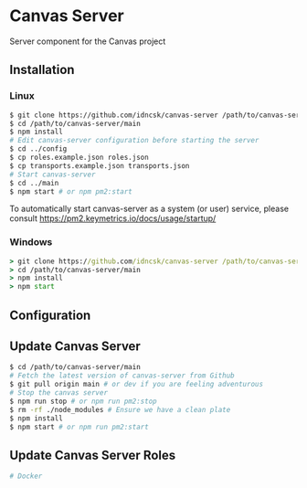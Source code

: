 # Canvas Server

Server component for the Canvas project

## Installation

### Linux

```bash
$ git clone https://github.com/idncsk/canvas-server /path/to/canvas-server
$ cd /path/to/canvas-server/main
$ npm install
# Edit canvas-server configuration before starting the server
$ cd ../config
$ cp roles.example.json roles.json
$ cp transports.example.json transports.json
# Start canvas-server
$ cd ../main 
$ npm start # or npm pm2:start
```

To automatically start canvas-server as a system (or user) service, please consult https://pm2.keymetrics.io/docs/usage/startup/

### Windows

```cmd
> git clone https://github.com/idncsk/canvas-server /path/to/canvas-server
> cd /path/to/canvas-server/main
> npm install
> npm start
```

## Configuration

## Update Canvas Server

```bash
$ cd /path/to/canvas-server/main
# Fetch the latest version of canvas-server from Github
$ git pull origin main # or dev if you are feeling adventurous
# Stop the canvas server
$ npm run stop # or npm run pm2:stop
$ rm -rf ./node_modules # Ensure we have a clean plate
$ npm install
$ npm start # or npm run pm2:start
```

## Update Canvas Server Roles

```bash
# Docker
```
